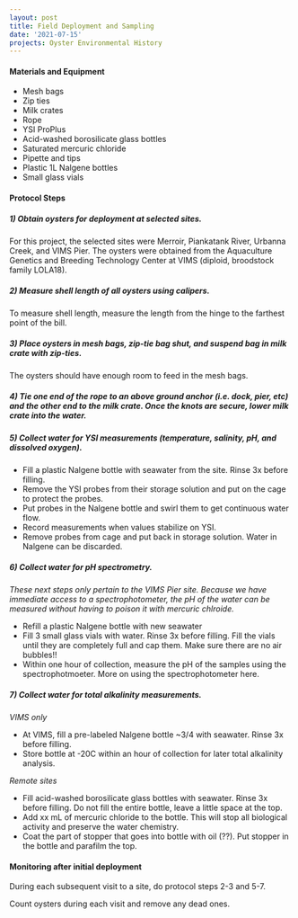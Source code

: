 ```yaml
---
layout: post
title: Field Deployment and Sampling
date: '2021-07-15'
projects: Oyster Environmental History  
---
```


#### Materials and Equipment 
- Mesh bags 
- Zip ties
- Milk crates 
- Rope
- YSI ProPlus
- Acid-washed borosilicate glass bottles
- Saturated mercuric chloride
- Pipette and tips 
- Plastic 1L Nalgene bottles 
- Small glass vials

#### Protocol Steps 

##### 1) Obtain oysters for deployment at selected sites. 

For this project, the selected sites were Merroir, Piankatank River, Urbanna Creek, and VIMS Pier. The oysters were obtained from the Aquaculture Genetics and Breeding Technology Center at VIMS (diploid, broodstock family LOLA18).

##### 2) Measure shell length of all oysters using calipers. 

To measure shell length, measure the length from the hinge to the farthest point of the bill. 

##### 3) Place oysters in mesh bags, zip-tie bag shut, and suspend bag in milk crate with zip-ties. 

The oysters should have enough room to feed in the mesh bags. 

##### 4) Tie one end of the rope to an above ground anchor (i.e. dock, pier, etc) and the other end to the milk crate. Once the knots are secure, lower milk crate into the water.

##### 5) Collect water for YSI measurements (temperature, salinity, pH, and dissolved oxygen). 

- Fill a plastic Nalgene bottle with seawater from the site. Rinse 3x before filling.
- Remove the YSI probes from their storage solution and put on the cage to protect the probes. 
- Put probes in the Nalgene bottle and swirl them to get continuous water flow. 
- Record measurements when values stabilize on YSI. 
- Remove probes from cage and put back in storage solution. Water in Nalgene can be discarded. 

##### 6) Collect water for pH spectrometry. 

*These next steps only pertain to the VIMS Pier site. Because we have immediate access to a spectrophotometer, the pH of the water can be measured without having to poison it with mercuric chlroide.*

- Refill a plastic Nalgene bottle with new seawater 
- Fill 3 small glass vials with water. Rinse 3x before filling. Fill the vials until they are completely full and cap them. Make sure there are no air bubbles!!
- Within one hour of collection, measure the pH of the samples using the spectrophotmoeter. More on using the spectrophotometer here. 

##### 7) Collect water for total alkalinity measurements. 

*VIMS only*

- At VIMS, fill a pre-labeled Nalgene bottle ~3/4 with seawater. Rinse 3x before filling.
- Store bottle at -20C within an hour of collection for later total alkalinity analysis. 

*Remote sites*

- Fill acid-washed borosilicate glass bottles with seawater. Rinse 3x before filling. Do not fill the entire bottle, leave a little space at the top. 
- Add xx mL of mercuric chloride to the bottle. This will stop all biological activity and preserve the water chemistry. 
- Coat the part of stopper that goes into bottle with oil (??). Put stopper in the bottle and parafilm the top. 

#### Monitoring after initial deployment

During each subsequent visit to a site, do protocol steps 2-3 and 5-7.  

Count oysters during each visit and remove any dead ones. 


